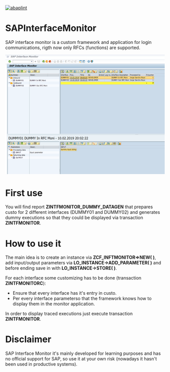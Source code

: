 [![abaplint](https://app.abaplint.org/badges/rayatus/sapinterfacemonitor)](https://app.abaplint.org/project/rayatus/sapinterfacemonitor)

# SAPInterfaceMonitor
SAP interface monitor is a custom framework and application for login communications, rigth now only RFCs (functions) are supported.

![sapinterfacemonitor](https://raw.githubusercontent.com/rayatus/sapinterfacemonitor/master/docs/img/Image%201.png)

# First use
You will find report **ZINTFMONITOR_DUMMY_DATAGEN** that prepares custo for 2 different interfaces (DUMMY01 and DUMMY02) and generates dummy executions so that they could be displayed via transaction **ZINTFMONITOR**.

# How to use it
The main idea is to create an instance via **ZCF_INFTMONITOR=>NEW( )**, add input/output parameters via **LO_INSTANCE->ADD_PARAMETER( )** and before ending save in with **LO_INSTANCE->STORE( )**.

For each interface some customizing has to be done (transaction **ZINTFMONITORC**):
- Ensure that every interface has it's entry in custo.
- Per every interface parameterso that the framework knows how to display them in the monitor application.

In order to display traced executions just execute transaction **ZINTFMONITOR**.

# Disclaimer
SAP Interface Monitor it's mainly developed for learning purposes and has no official support for SAP, so use it at your own risk (nowadays it hasn't been used in productive systems).

